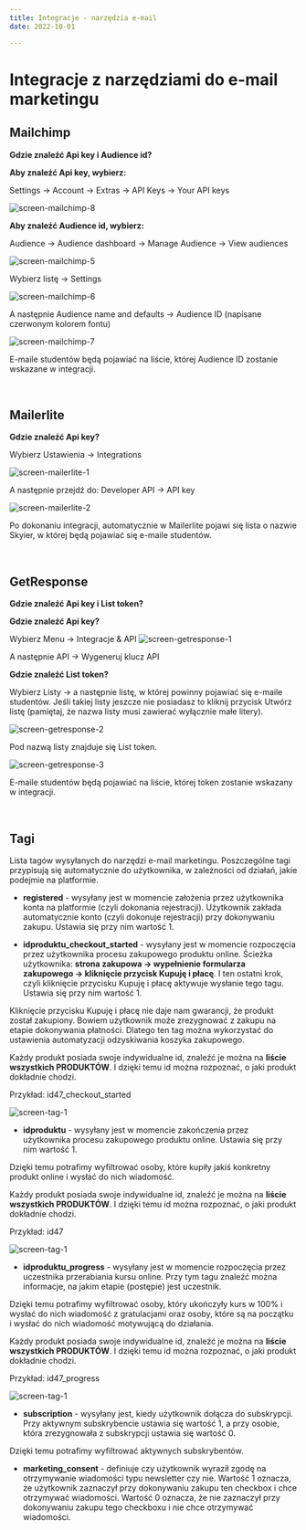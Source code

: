 ```yaml
---
title: Integracje - narzędzia e-mail
date: 2022-10-01

---
```


# Integracje z narzędziami do e-mail marketingu

## Mailchimp

**Gdzie znaleźć Api key i Audience id?**

**Aby znaleźć Api key, wybierz:**

Settings -> Account -> Extras -> API Keys -> Your API keys

![screen-mailchimp-8](./images/screen-mailchimp-8.jpg)

**Aby znaleźć Audience id, wybierz:**

Audience -> Audience dashboard -> Manage Audience -> View audiences

![screen-mailchimp-5](./images/screen-mailchimp-5.jpg)

Wybierz listę -> Settings

![screen-mailchimp-6](./images/screen-mailchimp-6.jpg)

A następnie Audience name and defaults -> Audience ID (napisane czerwonym kolorem fontu)

![screen-mailchimp-7](./images/screen-mailchimp-7.jpg)

E-maile studentów będą pojawiać na liście, której Audience ID zostanie wskazane w integracji.

<br>

## Mailerlite

**Gdzie znaleźć Api key?**

Wybierz Ustawienia -> Integrations

![screen-mailerlite-1](./images/screen-mailerlite-1.jpg)

A następnie przejdź do: Developer API -> API key

![screen-mailerlite-2](./images/screen-mailerlite-2.jpg)

Po dokonaniu integracji, automatycznie w Mailerlite pojawi się lista o nazwie Skyier, w której będą pojawiać się e-maile studentów.

<br>

## GetResponse

**Gdzie znaleźć Api key i List token?**

**Gdzie znaleźć Api key?**

Wybierz Menu -> Integracje & API
![screen-getresponse-1](./images/screen-getresponse-1.jpg)

A następnie API -> Wygeneruj klucz API

**Gdzie znaleźć List token?**

Wybierz Listy -> a następnie listę, w której powinny pojawiać się e-maile studentów. Jeśli takiej listy jeszcze nie posiadasz to kliknij przycisk Utwórz listę (pamiętaj, że nazwa listy musi zawierać wyłącznie małe litery).

![screen-getresponse-2](./images/screen-getresponse-2.jpg)

Pod nazwą listy znajduje się List token.

![screen-getresponse-3](./images/screen-getresponse-3.jpg)

E-maile studentów będą pojawiać na liście, której token zostanie wskazany w integracji.

<br>

## Tagi

Lista tagów wysyłanych do narzędzi e-mail marketingu. Poszczególne tagi przypisują się automatycznie do użytkownika, w zależności od działań, jakie podejmie na platformie. 

- **registered** - wysyłany jest w momencie założenia przez użytkownika konta na platformie (czyli dokonania rejestracji). Użytkownik zakłada automatycznie konto (czyli dokonuje rejestracji) przy dokonywaniu zakupu. Ustawia się przy nim wartość 1.

- **idproduktu_checkout_started** - wysyłany jest w momencie rozpoczęcia przez użytkownika procesu zakupowego produktu online. Ścieżka użytkownika: **strona zakupowa -> wypełnienie formularza zakupowego -> kliknięcie przycisk Kupuję i płacę**. I ten ostatni krok, czyli kliknięcie przycisku Kupuję i płacę aktywuje wysłanie tego tagu. Ustawia się przy nim wartość 1.

Kliknięcie przycisku Kupuję i płacę nie daje nam gwarancji, że produkt został zakupiony. Bowiem użytkownik może zrezygnować z zakupu na etapie dokonywania płatności. Dlatego ten tag można wykorzystać do ustawienia automatyzacji odzyskiwania koszyka zakupowego. 

Każdy produkt posiada swoje indywidualne id, znaleźć je można na **liście wszystkich PRODUKTÓW**. I dzięki temu id można rozpoznać, o jaki produkt dokładnie chodzi.

Przykład: id47_checkout_started

![screen-tag-1](./images/screen-tag-1.png)

- **idproduktu** - wysyłany jest w momencie zakończenia przez użytkownika procesu zakupowego produktu online. Ustawia się przy nim wartość 1.

Dzięki temu potrafimy wyfiltrować osoby, które kupiły jakiś konkretny produkt online i wysłać do nich wiadomość.

Każdy produkt posiada swoje indywidualne id, znaleźć je można na **liście wszystkich PRODUKTÓW**. I dzięki temu id można rozpoznać, o jaki produkt dokładnie chodzi.

Przykład: id47

![screen-tag-1](./images/screen-tag-1.png)

- **idproduktu_progress** - wysyłany jest w momencie rozpoczęcia przez uczestnika przerabiania kursu online. Przy tym tagu znaleźć można informacje, na jakim etapie (postępie) jest uczestnik.

Dzięki temu potrafimy wyfiltrować osoby, który ukończyły kurs w 100% i wysłać do nich wiadomość z gratulacjami oraz osoby, które są na początku i wysłać do nich wiadomość motywującą do działania.

Każdy produkt posiada swoje indywidualne id, znaleźć je można na **liście wszystkich PRODUKTÓW**. I dzięki temu id można rozpoznać, o jaki produkt dokładnie chodzi.

Przykład: id47_progress

![screen-tag-1](./images/screen-tag-1.png)

- **subscription** - wysyłany jest, kiedy użytkownik dołącza do subskrypcji. Przy aktywnym subskrybencie ustawia się wartość 1, a przy osobie, która zrezygnowała z subskrypcji ustawia się wartość 0. 

Dzięki temu potrafimy wyfiltrować aktywnych subskrybentów.

- **marketing_consent** - definiuje czy użytkownik wyraził zgodę na otrzymywanie wiadomości typu newsletter czy nie. Wartość 1 oznacza, że użytkownik zaznaczył przy dokonywaniu zakupu ten checkbox i chce otrzymywać wiadomości. Wartość 0 oznacza, że nie zaznaczył przy dokonywaniu zakupu tego checkboxu i nie chce otrzymywać wiadomości.

